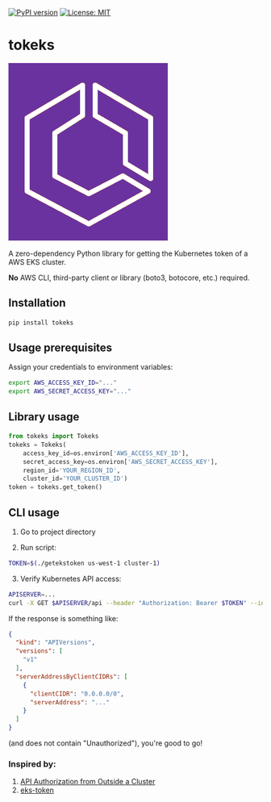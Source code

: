[![PyPI version](https://badge.fury.io/py/tokeks.svg)](https://badge.fury.io/py/tokeks) [![License: MIT](https://img.shields.io/badge/License-MIT-yellow.svg)](https://opensource.org/licenses/MIT)

# tokeks

![](resources/aws_eks_icon.png)

A zero-dependency Python library for getting the Kubernetes token of a AWS EKS cluster.

**No** AWS CLI, third-party client or library (boto3, botocore, etc.) required.

## Installation
```bash
pip install tokeks
```

## Usage prerequisites
Assign your credentials to environment variables:
```bash
export AWS_ACCESS_KEY_ID="..."
export AWS_SECRET_ACCESS_KEY="..."
```

## Library usage

```python
from tokeks import Tokeks
tokeks = Tokeks(
    access_key_id=os.environ['AWS_ACCESS_KEY_ID'],
    secret_access_key=os.environ['AWS_SECRET_ACCESS_KEY'],
    region_id='YOUR_REGION_ID',
    cluster_id='YOUR_CLUSTER_ID')
token = tokeks.get_token()
```

## CLI usage
1. Go to project directory 

2. Run script:
```bash
TOKEN=$(./getekstoken us-west-1 cluster-1)
```

3. Verify Kubernetes API access:
```bash
APISERVER=...
curl -X GET $APISERVER/api --header "Authorization: Bearer $TOKEN" --insecure
```

If the response is something like:

```json
{
  "kind": "APIVersions", 
  "versions": [
    "v1"
  ],
  "serverAddressByClientCIDRs": [
    {
      "clientCIDR": "0.0.0.0/0",
      "serverAddress": "..."
    }  
  ]
}
```

(and does not contain "Unauthorized"), you're good to go!

### Inspired by:
1. [API Authorization from Outside a Cluster](https://github.com/kubernetes-sigs/aws-iam-authenticator#api-authorization-from-outside-a-cluster)
2. [eks-token](https://github.com/peak-ai/eks-token)
